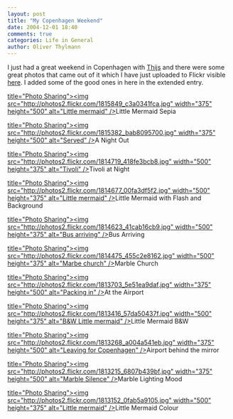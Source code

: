 ```yaml
---
layout: post
title: "My Copenhagen Weekend"
date: 2004-12-01 18:40
comments: true
categories: Life in General
author: Oliver Thylmann
---
```



I just had a great weekend in Copenhagen with [Thijs](http://blog.taospace.com/) and there were some great photos that came out of it which I have just uploaded to Flickr visible [here](http://www.flickr.com/photos/oliver/tags/copenhagen/). I added some of the good ones in here in the extended entry.





[ title=&quot;Photo Sharing&quot;&gt;&lt;img src=&quot;http://photos2.flickr.com/1815849_c3a0341fca.jpg&quot; width=&quot;375&quot; height=&quot;500&quot; alt=&quot;Little mermaid&quot; /&gt;](http://www.flickr.com/photos/oliver/1815849/)Little Mermaid Sepia

[ title=&quot;Photo Sharing&quot;&gt;&lt;img src=&quot;http://photos2.flickr.com/1815382_bab8095700.jpg&quot; width=&quot;375&quot; height=&quot;500&quot; alt=&quot;Served&quot; /&gt;](http://www.flickr.com/photos/oliver/1815382/)A Night Out

[ title=&quot;Photo Sharing&quot;&gt;&lt;img src=&quot;http://photos2.flickr.com/1814719_418fe3bcb8.jpg&quot; width=&quot;500&quot; height=&quot;375&quot; alt=&quot;Tivoli&quot; /&gt;](http://www.flickr.com/photos/oliver/1814719/)Tivoli at Night

[ title=&quot;Photo Sharing&quot;&gt;&lt;img src=&quot;http://photos2.flickr.com/1814677_00fa3df5f2.jpg&quot; width=&quot;500&quot; height=&quot;375&quot; alt=&quot;Little mermaid&quot; /&gt;](http://www.flickr.com/photos/oliver/1814677/)Little Mermaid with Flash and Background

[ title=&quot;Photo Sharing&quot;&gt;&lt;img src=&quot;http://photos2.flickr.com/1814623_41cab16cb9.jpg&quot; width=&quot;500&quot; height=&quot;375&quot; alt=&quot;Bus arriving&quot; /&gt;](http://www.flickr.com/photos/oliver/1814623/)Bus Arriving

[ title=&quot;Photo Sharing&quot;&gt;&lt;img src=&quot;http://photos2.flickr.com/1814475_455c2e8162.jpg&quot; width=&quot;500&quot; height=&quot;375&quot; alt=&quot;Marbe church&quot; /&gt;](http://www.flickr.com/photos/oliver/1814475/)Marble Church

[ title=&quot;Photo Sharing&quot;&gt;&lt;img src=&quot;http://photos2.flickr.com/1813703_5e51ea9daf.jpg&quot; width=&quot;375&quot; height=&quot;500&quot; alt=&quot;Packing in&quot; /&gt;](http://www.flickr.com/photos/oliver/1813703/)At the Airport

[ title=&quot;Photo Sharing&quot;&gt;&lt;img src=&quot;http://photos2.flickr.com/1813416_57da50437f.jpg&quot; width=&quot;500&quot; height=&quot;375&quot; alt=&quot;B&amp;W Little mermaid&quot; /&gt;](http://www.flickr.com/photos/oliver/1813416/)Little Mermaid B&amp;W

[ title=&quot;Photo Sharing&quot;&gt;&lt;img src=&quot;http://photos2.flickr.com/1813268_a004a541eb.jpg&quot; width=&quot;375&quot; height=&quot;500&quot; alt=&quot;Leaving for Copenhagen&quot; /&gt;](http://www.flickr.com/photos/oliver/1813268/)Airport behind the mirror

[ title=&quot;Photo Sharing&quot;&gt;&lt;img src=&quot;http://photos2.flickr.com/1813215_6807b439bf.jpg&quot; width=&quot;375&quot; height=&quot;500&quot; alt=&quot;Marble Silence&quot; /&gt;](http://www.flickr.com/photos/oliver/1813215/)Marble Lighting Mood

[ title=&quot;Photo Sharing&quot;&gt;&lt;img src=&quot;http://photos2.flickr.com/1813152_0fab5a9105.jpg&quot; width=&quot;500&quot; height=&quot;375&quot; alt=&quot;Little mermaid&quot; /&gt;](http://www.flickr.com/photos/oliver/1813152/)Little Mermaid Colour


